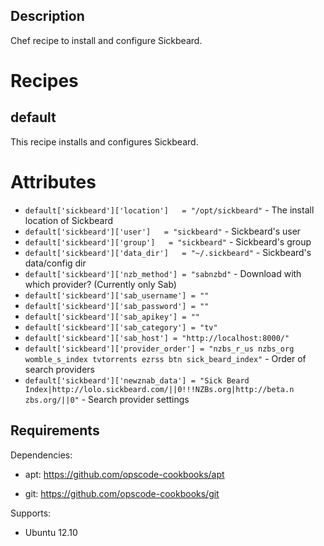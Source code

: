 Description
-----------
Chef recipe to install and configure Sickbeard.

Recipes
=======
default
-------
This recipe installs and configures Sickbeard.

Attributes
======
* ```default['sickbeard']['location']   = "/opt/sickbeard"``` - The install location of Sickbeard
* ```default['sickbeard']['user']   = "sickbeard"``` - Sickbeard's user
* ```default['sickbeard']['group']   = "sickbeard"``` - Sickbeard's group
* ```default['sickbeard']['data_dir']   = "~/.sickbeard"``` - Sickbeard's data/config dir
* ```default['sickbeard']['nzb_method'] = "sabnzbd"``` - Download with which provider? (Currently only Sab)
* ```default['sickbeard']['sab_username'] = ""```
* ```default['sickbeard']['sab_password'] = ""```
* ```default['sickbeard']['sab_apikey'] = ""```
* ```default['sickbeard']['sab_category'] = "tv"```
* ```default['sickbeard']['sab_host'] = "http://localhost:8000/"```
* ```default['sickbeard']['provider_order'] = "nzbs_r_us nzbs_org womble_s_index tvtorrents ezrss btn sick_beard_index"``` - Order of search providers
* ```default['sickbeard']['newznab_data'] = "Sick Beard Index|http://lolo.sickbeard.com/||0!!!NZBs.org|http://beta.n zbs.org/||0"``` - Search provider settings


Requirements
------------

Dependencies:

* apt: https://github.com/opscode-cookbooks/apt

* git: https://github.com/opscode-cookbooks/git

Supports:

* Ubuntu 12.10
